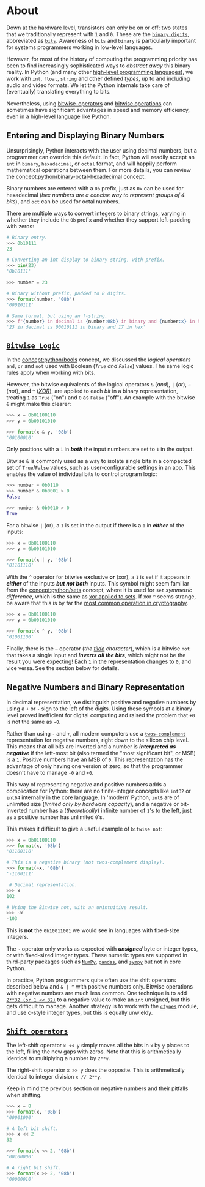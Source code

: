 # About

Down at the hardware level, transistors can only be on or off: two states that we traditionally represent with `1` and `0`.
These are the [`binary digits`][binary-digits], abbreviated as [`bits`][bits].
Awareness of `bits` and `binary` is particularly important for systems programmers working in low-level languages.

However, for most of the history of computing the programming priority has been to find increasingly sophisticated ways to _abstract away_ this binary reality.
In Python (and many other [high-level programming languages][high-level-language]), we work with `int`, `float`, `string` and other defined _types_, up to and including audio and video formats.
We let the Python internals take care of (eventually) translating everything to bits.

Nevertheless, using [bitwise-operators][python-bitwise-operators] and [bitwise operations][python-bitwise-operations] can sometimes have significant advantages in speed and memory efficiency, even in a high-level language like Python.


## Entering and Displaying Binary Numbers

Unsurprisingly, Python interacts with the user using decimal numbers, but a programmer can override this default.
In fact, Python will readily accept an `int` in `binary`, `hexadecimal`, or `octal` format, and will happily perform mathematical operations between them.
For more details, you can review the [concept:python/binary-octal-hexadecimal]() concept.

Binary numbers are entered with a `0b` prefix, just as `0x` can be used for hexadecimal (_hex numbers are a concise way to represent groups of 4 bits_), and `oct` can be used for octal numbers.

There are multiple ways to convert integers to binary strings, varying in whether they include the `0b` prefix and whether they support left-padding with zeros:


```python
# Binary entry.
>>> 0b10111
23

# Converting an int display to binary string, with prefix.
>>> bin(23)
'0b10111'

>>> number = 23

# Binary without prefix, padded to 8 digits.
>>> format(number, '08b')
'00010111'

# Same format, but using an f-string.
>>> f"{number} in decimal is {number:08b} in binary and {number:x} in hex"
'23 in decimal is 00010111 in binary and 17 in hex'
```


## [`Bitwise Logic`][python-bitwise-operations]

In the [concept:python/bools]() concept, we discussed the _logical operators_ `and`, `or` and `not` used with Boolean (_`True` and `False`_) values.
The same logic rules apply when working with bits.

However, the bitwise equivalents of the logical operators `&` (_and_), `|` (_or_), `~` (_not_), and  `^` (_[XOR][xor]_), are applied to each _bit_ in a binary representation, treating `1` as `True` ("on") and `0` as `False` ("off").
An example with the bitwise `&` might make this clearer:


```python
>>> x = 0b01100110
>>> y = 0b00101010

>>> format(x & y, '08b')
'00100010'
```

Only positions with a `1` in _**both**_ the input numbers are set to `1` in the output.

Bitwise `&` is commonly used as a way to isolate single bits in a compacted set of `True`/`False` values, such as user-configurable settings in an app.
This enables the value of individual bits to control program logic:


```python
>>> number = 0b0110
>>> number & 0b0001 > 0
False

>>> number & 0b0010 > 0
True
```


For a bitwise `|` (or), a `1` is set in the output if there is a `1` in _**either**_ of the inputs:


```python
>>> x = 0b01100110
>>> y = 0b00101010

>>> format(x | y, '08b')
'01101110'
```


With the `^` operator for bitwise e**x**clusive **or** (xor), a `1` is set if it appears in _**either**_ of the inputs _**but not both**_ inputs.
This symbol might seem familiar from the [concept:python/sets]() concept, where it is used for `set` _symmetric difference_, which is the same as [xor applied to sets][symmetric-difference].
If xor `^` seems strange, be aware that this is by far the [most common operation in cryptography][xor-cipher].


```python
>>> x = 0b01100110
>>> y = 0b00101010

>>> format(x ^ y, '08b')
'01001100'
```


Finally, there is the `~` operator (_the [tilde][tilde] character_), which is a bitwise `not` that takes a single input and _**inverts all the bits**_, which might not be the result you were expecting!
Each `1` in the representation changes to `0`, and vice versa.
See the section below for details.


## Negative Numbers and Binary Representation

In decimal representation, we distinguish positive and negative numbers by using a `+` or `-` sign to the left of the digits.
Using these symbols at a binary level proved inefficient for digital computing and raised the problem that `+0` is not the same as `-0`.

Rather than using `-` and `+`, all modern computers use a [`twos-complement`][twos-complement] representation for negative numbers, right down to the silicon chip level.
This means that all bits are inverted and a number is _**interpreted as negative**_ if the left-most bit (also termed the "most significant bit", or MSB) is a `1`.
Positive numbers have an MSB of `0`.
This representation has the advantage of only having one version of zero, so that the programmer doesn't have to manage `-0` and `+0`.

This way of representing negative and positive numbers adds a complication for Python: there are no finite-integer concepts like `int32` or `int64` internally in the core language.
In 'modern' Python, `int`s are of unlimited size (_limited only by hardware capacity_), and a negative or bit-inverted number has a (_theoretically_) infinite number of `1`'s to the left, just as a positive number has unlimited `0`'s.

This makes it difficult to give a useful example of `bitwise not`:

```python
>>> x = 0b01100110
>>> format(x, '08b')
'01100110'

# This is a negative binary (not twos-complement display).
>>> format(~x, '08b')
'-1100111'

 # Decimal representation.
>>> x
102

# Using the Bitwise not, with an unintuitive result.
>>> ~x
-103
```

This is **not** the `0b10011001` we would see in languages with fixed-size integers.

The `~` operator only works as expected with _**unsigned**_ byte or integer types, or with fixed-sized integer types.
These numeric types are supported in third-party packages such as [`NumPy`][numpy], [`pandas`][pandas], and [`sympy`][sympy] but not in core Python.

In practice, Python programmers quite often use the shift operators described below and `& | ^` with positive numbers only.
Bitwise operations with negative numbers are much less common.
One technique is to add [`2**32 (or 1 << 32)`][unsigned-int-python] to a negative value to make an `int` unsigned, but this gets difficult to manage.
Another strategy is to work with the [`ctypes`][ctypes-module] module, and use c-style integer types, but this is equally unwieldy.


## [`Shift operators`][bitwise-shift-operators]

The left-shift operator `x << y` simply moves all the bits in `x` by `y` places to the left, filling the new gaps with zeros.
Note that this is arithmetically identical to multiplying a number by `2**y`.

The right-shift operator `x >> y` does the opposite.
This is arithmetically identical to integer division `x // 2**y`.

Keep in mind the previous section on negative numbers and their pitfalls when shifting.


```python
>>> x = 8
>>> format(x, '08b')
'00001000'

# A left bit shift.
>>> x << 2
32

>>> format(x << 2, '08b')
'00100000'

# A right bit shift.
>>> format(x >> 2, '08b')
'00000010'
```

[binary-digits]: https://www.khanacademy.org/computing/computers-and-internet/xcae6f4a7ff015e7d:digital-information/xcae6f4a7ff015e7d:binary-numbers/v/the-binary-number-system
[bits]: https://en.wikipedia.org/wiki/Bit
[bitwise-shift-operators]: https://docs.python.org/3/reference/expressions.html#shifting-operations
[ctypes-module]: https://docs.python.org/3/library/ctypes.html#module-ctypes
[high-level-language]: https://en.wikipedia.org/wiki/High-level_programming_language
[numpy]: https://numpy.org/doc/stable/user/basics.types.html
[pandas]: https://pandas.pydata.org/docs/reference/arrays.html#nullable-integer
[python-bitwise-operations]: https://docs.python.org/3/reference/expressions.html#binary-bitwise-operations
[python-bitwise-operators]: https://docs.python.org/3/reference/expressions.html#binary-arithmetic-operations
[symmetric-difference]: https://math.stackexchange.com/questions/84184/relation-between-xor-and-symmetric-difference#:~:text=It%20is%20the%20same%20thing,they%20are%20indeed%20the%20same.
[sympy]: https://docs.sympy.org/latest/modules/codegen.html#predefined-types
[tilde]: https://en.wikipedia.org/wiki/Tilde
[twos-complement]: https://en.wikipedia.org/wiki/Two%27s_complement#:~:text=Two's%20complement%20is%20the%20most,number%20is%20positive%20or%20negative.
[unsigned-int-python]: https://stackoverflow.com/a/20768199
[xor-cipher]: https://en.wikipedia.org/wiki/XOR_cipher
[xor]: https://stackoverflow.com/a/2451393
